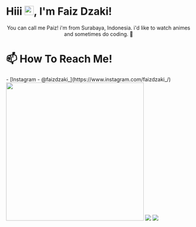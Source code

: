 <h1>Hiii <img src="https://media.giphy.com/media/hvRJCLFzcasrR4ia7z/giphy.gif" width="25px">, I'm Faiz Dzaki!</h1>

<p align="center">You can call me Paiz! i'm  from Surabaya, Indonesia. i'd like to watch animes and sometimes do coding. 🤪
<br>
</p>

<h1>📫 How To Reach Me!</h1>
- [Instagram - @faizdzaki_](https://www.instagram.com/faizdzaki_/)
<img src="https://discord.c99.nl/widget/theme-1/557092089905545217.png" width="375px">

<img src="https://github-readme-stats.vercel.app/api/?username=PaizTralala&theme=merko"> 
<img src="https://github-readme-stats.vercel.app/api/top-langs/?username=PaizTralala&layout=compact&theme=merko">
